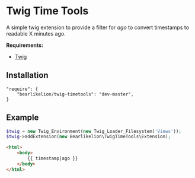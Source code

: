 # Twig Time Tools

A simple twig extension to provide a filter for *ago* to convert timestamps to readable X minutes ago.

**Requirements:**

* [Twig](https://github.com/fabpot/Twig)

## Installation
```
"require": {
	"bearlikelion/twig-timetools": "dev-master",
}
```

## Example
```PHP
$twig = new Twig_Environment(new Twig_Loader_Filesystem('Views'));
$twig->addExtension(new Bearlikelion\TwigTimeTools\Extension);
```

```html
<html>
	<body>
		{{ timestamp|ago }}
	</body>
</html>
```
